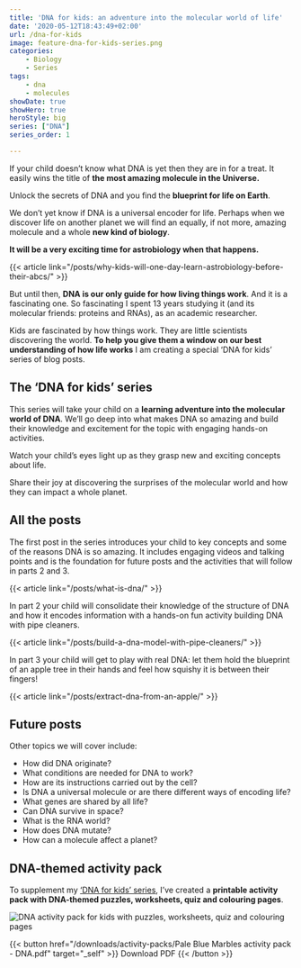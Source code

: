```yaml
---
title: 'DNA for kids: an adventure into the molecular world of life'
date: '2020-05-12T18:43:49+02:00'
url: /dna-for-kids
image: feature-dna-for-kids-series.png
categories:
    - Biology
    - Series
tags:
    - dna
    - molecules
showDate: true
showHero: true
heroStyle: big
series: ["DNA"]
series_order: 1

---
```


If your child doesn’t know what DNA is yet then they are in for a treat. It easily wins the title of **the most amazing molecule in the Universe.**

Unlock the secrets of DNA and you find the **blueprint for life on Earth**.

We don’t yet know if DNA is a universal encoder for life. Perhaps when we discover life on another planet we will find an equally, if not more, amazing molecule and a whole **new kind of biology**.

**It will be a very exciting time for astrobiology when that happens.**

{{< article link="/posts/why-kids-will-one-day-learn-astrobiology-before-their-abcs/" >}}

But until then, **DNA is our only guide for how living things work**. And it is a fascinating one. So fascinating I spent 13 years studying it (and its molecular friends: proteins and RNAs), as an academic researcher.

Kids are fascinated by how things work. They are little scientists discovering the world. **To help you give them a window on our best understanding of how life works** I am creating a special ‘DNA for kids’ series of blog posts.

## The ‘DNA for kids’ series

This series will take your child on a **learning adventure into the molecular world of DNA**. We’ll go deep into what makes DNA so amazing and build their knowledge and excitement for the topic with engaging hands-on activities.

Watch your child’s eyes light up as they grasp new and exciting concepts about life.

Share their joy at discovering the surprises of the molecular world and how they can impact a whole planet.

## All the posts

The first post in the series introduces your child to key concepts and some of the reasons DNA is so amazing. It includes engaging videos and talking points and is the foundation for future posts and the activities that will follow in parts 2 and 3.

{{< article link="/posts/what-is-dna/" >}}

In part 2 your child will consolidate their knowledge of the structure of DNA and how it encodes information with a hands-on fun activity building DNA with pipe cleaners.

{{< article link="/posts/build-a-dna-model-with-pipe-cleaners/" >}}

In part 3 your child will get to play with real DNA: let them hold the blueprint of an apple tree in their hands and feel how squishy it is between their fingers!

{{< article link="/posts/extract-dna-from-an-apple/" >}}

## Future posts

Other topics we will cover include:

- How did DNA originate?
- What conditions are needed for DNA to work?
- How are its instructions carried out by the cell?
- Is DNA a universal molecule or are there different ways of encoding life?
- What genes are shared by all life?
- Can DNA survive in space?
- What is the RNA world?
- How does DNA mutate?
- How can a molecule affect a planet?

## DNA-themed activity pack

To supplement my [‘DNA for kids’ series](https://www.palebluemarbles.com/dna-for-kids/), I’ve created a **printable activity pack with DNA-themed puzzles, worksheets, quiz and colouring pages**. 

![DNA activity pack for kids with puzzles, worksheets, quiz and colouring pages](/DNA-activity-pack-facebook-1.png)

{{< button href="/downloads/activity-packs/Pale Blue Marbles activity pack - DNA.pdf" target="_self" >}}
Download PDF
{{< /button >}}